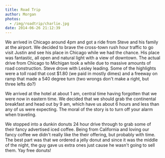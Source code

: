 ```yaml
---
title: Road Trip
author: Morgan
photos:
  - /img/roadtrip/charlie.jpg
date: 2014-06-26 21:12:39
---
```

We arrived in Chicago around 4pm and got a ride from Steve and his family at the airport. We decided to brave the cross-town rush hour traffic to go visit Justin and see his place in Chicago while we had the chance. His place was fantastic, all open and natural light with a view of downtown. The actual drive from Chicago to Michigan took a while due to<!-- more --> massive amounts of road construction. Steve drove with Lesley leading. Some of the highlights were a toll road that cost $1.80 (we paid in mostly dimes) and a freeway on ramp that made a 540 degree turn (two wrongs don't make a right, but three lefts do?)

We arrived at the hotel at about 1 am, central time having forgotten that we were now in eastern time. We decided that we should grab the continental breakfast and head out by 9 am, which have us about 6 hours and less than any of us were expecting. The moral of the story is to turn off your alarm when traveling.

We stopped into a dunkin donuts 24 hour drive through to grab some of their fancy advertised iced coffee. Being from California and loving our fancy coffee we didn't really like the their offering, but probably with time. The best part was that we ordered a jelly donut and since it was the middle of the night, the guy gave us extra ones just cause he wasn't going to sell them. Yay free donuts!

